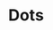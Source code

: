 ---
title: Dots
tags: ["dots", "more", "menu", "options", "ellipsis"]
icon: dots
svg: '<svg xmlns="http://www.w3.org/2000/svg" width="24" height="24" fill="none" viewBox="0 0 24 24" stroke-width="1.5" stroke-linecap="round" stroke-linejoin="round" stroke="currentColor"><path d="M12 12.75v-.5m4 .5v-.5m-8 .5v-.5"/></svg>'
---